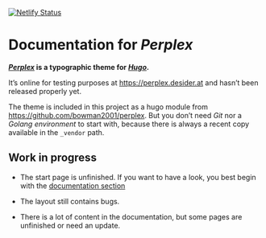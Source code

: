 [![Netlify Status](https://api.netlify.com/api/v1/badges/6594a2dd-776a-40a0-a6c5-7ea2dc7c664e/deploy-status)](https://app.netlify.com/sites/zen-bhaskara-590b05/deploys)

# Documentation for _Perplex_

**[_Perplex_](https://github.com/bowman2001/perplex) is a typographic theme for [_Hugo_](https://gohugo.io).**

It’s online for testing purposes at <https://perplex.desider.at> and hasn’t been released properly yet.

The theme is included in this project as a hugo module from <https://github.com/bowman2001/perplex>. But you don’t need _Git_ nor a _Golang environment_ to start with, because there is always a recent copy available in the `_vendor` path.

## Work in progress

- The start page is unfinished. If you want to have a look, you best begin with the [documentation section](https://perplex.desider.at/doc)

- The layout still contains bugs.

- There is a lot of content in the documentation, but some pages are unfinished or need an update.
